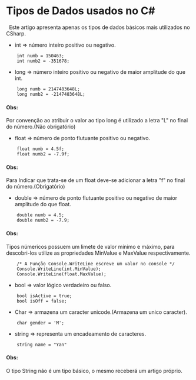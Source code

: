 # Tipos de Dados usados no C#

&nbsp; Este artigo apresenta apenas os tipos de dados básicos mais utilizados no CSharp.

* int => número inteiro positivo ou negativo.
```
    int numb = 150463;
    int numb2 = -351678;
```
* long => número inteiro positivo ou negativo de maior amplitude do que int.

```
    long numb = 2147483648L;
    long numb2 = -2147483648L;
```

#### Obs:

Por convenção ao atribuir o valor ao tipo long é utilizado a letra "L" no final do número.(Não obrigatório)

* float => número de ponto flutuante positivo ou negativo.

```
    float numb = 4.5f;
    float numb2 = -7.9f;
```

#### Obs:

Para Indicar que trata-se de um float deve-se adicionar a letra "f" no final do número.(Obrigatório)


* double => número de ponto flutuante positivo ou negativo de maior amplitude do que float.

```
    double numb = 4.5;
    double numb2 = -7.9;
```

#### Obs:

Tipos númericos possuem um limete de valor mínimo e máximo, para descobri-los utilize as propriedades MinValue e MaxValue respectivamente.

```
    /* A Função Console.WriteLine escreve um valor no console */
    Console.WriteLine(int.MinValue);
    Console.WriteLine(float.MaxValue);

```

* bool => valor lógico verdadeiro ou falso.

```
    bool isActive = true;
    bool isOff = false;
```

* Char => armazena um caracter unicode.(Armazena um unico caracter).

```
    char gender = 'M';
```

* string => representa um encadeamento de caracteres.

```
    string name = "Yan"
```

#### Obs:

O tipo String não é um tipo básico, o mesmo receberá um artigo próprio.